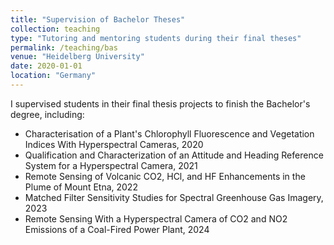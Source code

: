 ```yaml
---
title: "Supervision of Bachelor Theses"
collection: teaching
type: "Tutoring and mentoring students during their final theses"
permalink: /teaching/bas
venue: "Heidelberg University"
date: 2020-01-01
location: "Germany"
---
```


I supervised students in their final thesis projects to finish the Bachelor's degree, including:
* Characterisation of a Plant's Chlorophyll Fluorescence and Vegetation Indices With Hyperspectral Cameras, 2020
* Qualification and Characterization of an Attitude and Heading Reference System for a Hyperspectral Camera, 2021
* Remote Sensing of Volcanic CO2, HCl, and HF Enhancements in the Plume of Mount Etna, 2022
* Matched Filter Sensitivity Studies for Spectral Greenhouse Gas Imagery, 2023
* Remote Sensing With a Hyperspectral Camera of CO2 and NO2 Emissions of a Coal-Fired Power Plant, 2024